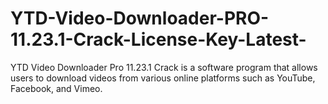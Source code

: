 # YTD-Video-Downloader-PRO-11.23.1-Crack-License-Key-Latest-
YTD Video Downloader Pro 11.23.1 Crack is a software program that allows users to download videos from various online platforms such as YouTube, Facebook, and Vimeo. 
